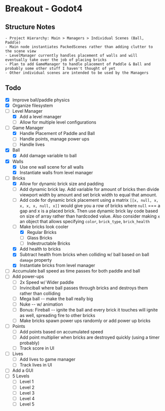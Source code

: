 # Breakout - Godot4

## Structure Notes
	- Project Hierarchy: Main > Managers > Individual Scenes (Ball, Paddle)
	- Main node instantiates PackedScenes rather than adding clutter to the scene view
	- LevelManager currently handles placement of walls and will eventually take over the job of placing bricks
	- Plan to add GameManager to handle placement of Paddle & Ball and probably some other stuff I haven't thought of yet
	- Other individual scenes are intended to be used by the Managers

## Todo
- [x] Improve ball/paddle physics
- [x] Organize filesystem
- [ ] Level Manager
	- [x] Add a level manager
	- [ ] Allow for multiple level configurations
- [ ] Game Manager
	- [x] Handle Placement of Paddle and Ball
	- [ ] Handle points, manage power ups
	- [ ] Handle lives
- [x] Ball
	- [x] Add damage variable to ball
- [x] Walls
	- [x] Use one wall scene for all walls
	- [x] Instantiate walls from level manager
- [ ] Bricks
	- [x] Allow for dynamic brick size and padding
	- [ ] Add dynamic brick lay. Add variable for amount of bricks then divide viewport width by amount and set brick width to equal that amount.
	- [ ] Add code for dynamic brick placement using a matrix `[[x, null, x, x, x, x, null, x]]` would give you a row of bricks where `null` === a gap and x is a placed brick. Then use dynamic brick lay code based on size of array rather than hardcoded value. Also consider making `x` an object that allows specifying `color`, `brick_type`, `brick_health`
	- [ ] Make bricks look cooler
		- [x] Regular Bricks
		- [ ] Glass Bricks
		- [ ] Indestructable Bricks
	- [x] Add health to bricks
	- [x] Subtract health from bricks when colliding w/ ball based on ball `damage` property
	- [x] Instantiate bricks from level manager
- [ ] Accumulate ball speed as time passes for both paddle and ball
- [ ] Add power-ups
	- [ ] 2x Speed w/ Wider paddle
	- [ ] Invinciball where ball passes through bricks and destroys them rather than colliding
	- [ ] Mega ball -- make the ball really big
	- [ ] Nuke -- w/ animation
	- [ ] Bonus: Fireball -- ignite the ball and every brick it touches will ignite as well, spreading fire to other bricks
	- [ ] Make bricks spawn power ups randomly or add power up bricks
- [ ] Points
	- [ ] Add points based on accumulated speed
	- [ ] Add point multiplier when bricks are destroyed quickly (using a timer probably)
	- [ ] Track score in UI
- [ ] Lives
	- [ ] Add lives to game manager
	- [ ] Track lives in UI
- [ ] Add a GUI
- [ ] 5 Levels
	- [ ] Level 1
	- [ ] Level 2
	- [ ] Level 3
	- [ ] Level 4
	- [ ] Level 5
